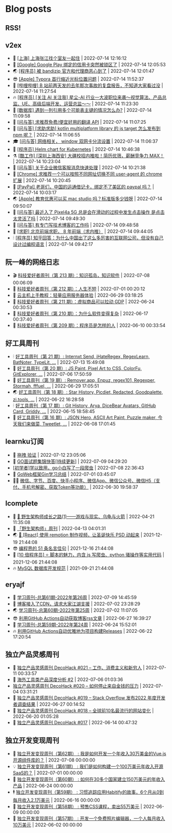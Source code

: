 # Blog posts
## RSS!



## v2ex

<!-- v2ex:START  -->
- 🫶 [[上海] 上海张江找个室友一起住](https://www.v2ex.com/t/866232#reply0) | 2022-07-14 12:16:12 
- 🧰 [[Google] Google Play 绑定的信用卡突然被锁区了](https://www.v2ex.com/t/866230#reply1) | 2022-07-14 12:05:53 
- 🌏 [[程序员] 被 bandizip 官方和代理商恶心到了](https://www.v2ex.com/t/866229#reply4) | 2022-07-14 12:01:47 
- 😎 [[Apple] Typora 首行缩近光标位置问题](https://www.v2ex.com/t/866228#reply0) | 2022-07-14 11:52:37 
- 💂 [[哔哩哔哩] B 站前两天发的去年那次事故的复盘报告，不知道大家看过没](https://www.v2ex.com/t/866226#reply7) | 2022-07-14 11:27:54 
- 🔥 [[程序员] [关注 AI 关注我] 星尘-AI 行业一大波职位来袭～视觉算法、产品总监、UE、高级后端开发、运营总监～～](https://www.v2ex.com/t/866225#reply0) | 2022-07-14 11:23:30 
- 🦅 [[数据库] 遇到一列引用多个可能表主键的情况怎么办?](https://www.v2ex.com/t/866224#reply4) | 2022-07-14 11:09:58 
- 🙉 [[问与答] 求推荐免费/便宜好用的翻译 API](https://www.v2ex.com/t/866223#reply0) | 2022-07-14 11:07:25 
- 💫 [[问与答] [求助求助] kotlin multiplatform library 的 js target 怎么发布到 npm 呢？](https://www.v2ex.com/t/866222#reply2) | 2022-07-14 11:06:55 
- 🎓 [[问与答] 网络相关， window 双网卡分流设置](https://www.v2ex.com/t/866221#reply3) | 2022-07-14 11:06:37 
- 🗽 [[程序员] Helm chart for Kubernetes](https://www.v2ex.com/t/866219#reply0) | 2022-07-14 10:46:38 
- ⚗️ [[酷工作] [深圳上海西安] 大疆校招内推啦！简历优筛，薪酬竞争力 MAX！](https://www.v2ex.com/t/866217#reply0) | 2022-07-14 10:23:04 
- 🦍 [[问与答] 关于企业微信客服消息快速处理](https://www.v2ex.com/t/866216#reply0) | 2022-07-14 10:21:38 
- 🤩 [[Chrome] 求推荐一个可以按照不同网址切换不同 user-agent 的 chrome 扩展](https://www.v2ex.com/t/866215#reply2) | 2022-07-14 10:20:45 
- 🙉 [[PayPal] 老哥们，中国的运通借记卡，绑定不了美区的 paypal 吗？](https://www.v2ex.com/t/866213#reply1) | 2022-07-14 10:03:17 
- 🌏 [[Apple] 教育优惠可以买 mac studio 吗？标准版多少钱呀](https://www.v2ex.com/t/866211#reply3) | 2022-07-14 09:50:07 
- 🐘 [[问与答] 最近入了 Pixel4a 5G 总是会在滑动的过程中发生点击操作 是点击太灵活了吗](https://www.v2ex.com/t/866210#reply0) | 2022-07-14 09:49:30 
- 🧰 [[问与答] 有专门写技术博客的工作吗](https://www.v2ex.com/t/866209#reply4) | 2022-07-14 09:48:58 
- 💃 [[求职] 北京前端求职， 8 年前端（求内推）](https://www.v2ex.com/t/866208#reply0) | 2022-07-14 09:44:05 
- 🕯 [[程序员] 知乎回答：为什么中国出了这么多厉害的互联网公司，但没有自己设计过编程语言](https://www.v2ex.com/t/866207#reply0) | 2022-07-14 09:42:17 <!-- v2ex:END -->

## 阮一峰的网络日志

<!-- ruanyf:START -->
- 🎬 [科技爱好者周刊（第 213 期）：知识孤岛，知识软件](http://www.ruanyifeng.com/blog/2022/07/weekly-issue-213.html) | 2022-07-08 00:06:09 
- 💄 [科技爱好者周刊（第 212 期）：人生不短](http://www.ruanyifeng.com/blog/2022/07/weekly-issue-212.html) | 2022-07-01 00:20:12 
- 🐎 [云主机上手教程：轻量应用服务器体验](http://www.ruanyifeng.com/blog/2022/06/cloud-server-getting-started-tutorial.html) | 2022-06-29 03:18:25 
- 🤔 [科技爱好者周刊（第 211 期）：虚拟商品可以拉动 GDP](http://www.ruanyifeng.com/blog/2022/06/weekly-issue-211.html) | 2022-06-24 00:30:53 
- 🧠 [科技爱好者周刊（第 210 期）：为什么软件变得复杂](http://www.ruanyifeng.com/blog/2022/06/weekly-issue-210.html) | 2022-06-17 00:37:40 
- 🎃 [科技爱好者周刊（第 209 期）：程序员是怎样的人](http://www.ruanyifeng.com/blog/2022/06/weekly-issue-209.html) | 2022-06-10 00:33:54 <!-- ruanyf:END -->

## 好工具周刊

<!-- bestxtools:START -->
- 🕯 [好工具周刊（第 21 期）: Internxt Send, iHateRegex, RegexLearn, BatNoter, TypeLit, ...](https://discuss-cn.bestxtools.com/d/58/1) | 2022-07-13 15:49:08 
- 🦩 [好工具周刊（第 20 期）: JS Paint, Pixel Art to CSS, ColorFu, GitExplorer, ...](https://discuss-cn.bestxtools.com/d/57/1) | 2022-07-06 17:50:59 
- 🦄 [好工具周刊（第 19 期）: Remover.app, Enpuz, regex101, Regexper, Stormah, fffuel, ...](https://discuss-cn.bestxtools.com/d/56/1) | 2022-06-29 17:05:51 
- 🌏 [好工具周刊（第 18 期）: Star History, Picdiet, Redacted, Goodpalette, zi.tools, ...](https://discuss-cn.bestxtools.com/d/47/1) | 2022-06-22 16:28:58 
- 🕯 [好工具周刊（第 17 期）: Git History, Arya, DiceBear Avatars, GitHub Card, Griddy, ...](https://discuss-cn.bestxtools.com/d/43/1) | 2022-06-15 18:58:45 
- 📝 [好工具周刊（第 16 期）: JSON Hero, ASCII Art Paint, Puzzle maker, 今天我们来做菜, Tweetlet, ...](https://discuss-cn.bestxtools.com/d/42/1) | 2022-06-08 17:01:45 <!-- bestxtools:END -->


## learnku订阅

<!-- learnku:START -->
- 🦅 [拖拽 验证](https://learnku.com/articles/69652) | 2022-07-12 23:05:06 
- 🦅 [GO面试题集锦快答[持续更新]](https://learnku.com/articles/69250) | 2022-07-09 04:29:20 
-  [[初学者]学以致用，go小白写了一段爬虫](https://learnku.com/go/t/69522) | 2022-07-08 22:36:43 
- 🌈 [GoWeb框架Gin学习总结](https://learnku.com/articles/69259) | 2022-07-01 03:45:07 
- 🧑‍🏫 [微信、字节、百度、快手小程序、微信App、微信公众号、微信H5（支付、手机号解密、获取Token等功能）](https://learnku.com/articles/69235) | 2022-06-30 19:58:37 <!-- learnku:END -->



## lcomplete

<!-- lcomplete:START -->
- 🫶 [🐒 野生架构师成长之路&lpar;1&rpar;——游戏与现实、乌龟与火箭](http://codelc.com/post/growup/s01/) | 2022-04-21 11:35:08 
- 🧰 [「野生架构师」周刊](http://codelc.com/post/essay/%E9%87%8E%E7%94%9F%E6%9E%B6%E6%9E%84%E5%B8%88%E5%91%A8%E5%88%8A%E4%BB%8B%E7%BB%8D/) | 2022-04-13 04:01:31 
- 🌏 [🎄 [React] 使用 remotion 制作视频，让圣诞快乐 PSD 动起来](http://codelc.com/post/dev/js/remotion/) | 2021-12-19 21:44:08 
- 😎 [编程界的 51 条名言佳句](http://codelc.com/post/dev/thinking/quotes/) | 2021-12-16 21:44:08 
- 💂 [[10 倍程序员] ⭐ 脚本的魅力，内含 js 写爬虫、python 骚操作等实用代码](http://codelc.com/post/dev/10x/script/) | 2021-12-06 21:44:08 
- 🔥 [MySQL 数据库开发规范](http://codelc.com/post/dev/db/mysql_standard/) | 2021-09-21 21:44:08 <!-- lcomplete:END -->

## eryajf

<!-- eryajf:START -->
- 🫶 [学习周刊-总第61期-2022年第26周](https://wiki.eryajf.net/pages/703307/) | 2022-07-09 14:45:59 
- 🧰 [博客接入了CDN，请求大家江湖支援](https://wiki.eryajf.net/pages/5f559d/) | 2022-07-02 23:28:29 
- 🌏 [学习周刊-总第60期-2022年第25周](https://wiki.eryajf.net/pages/bff449/) | 2022-07-02 11:07:05 
- 😎 [利用GitHub Actions自动获取博客rss文章](https://wiki.eryajf.net/pages/1b1ba3/) | 2022-06-27 16:39:27 
- 💂 [学习周刊-总第59期-2022年第24周](https://wiki.eryajf.net/pages/b0bdd0/) | 2022-06-24 15:52:01 
- 🔥 [利用GitHub Actions自动优雅地为项目构建Releases](https://wiki.eryajf.net/pages/f3e878/) | 2022-06-22 17:20:54 <!-- eryajf:END -->



## 独立产品灵感周刊

<!-- DecoHack:START -->
- 🦣 [独立产品灵感周刊 DecoHack #021 – 工作、消费主义和新穷人](https://www.decohack.com/Post/753) | 2022-07-11 00:33:57 
- 🤡 [海外工具类产品深度分析 #2](https://www.decohack.com/Post/746) | 2022-07-06 01:03:36 
-  [独立产品灵感周刊 DecoHack #020 – 如何停止来自金钱的压力](https://www.decohack.com/Post/728) | 2022-07-04 03:31:21 
- 🐲 [独立产品灵感周刊 DecoHack #019 – Stack Overflow 发布2022 年度开发者调查结果](https://www.decohack.com/Post/699) | 2022-06-27 00:14:52 
- 🦅 [独立产品灵感周刊 DecoHack #018 – 全球前10名最流行的网站变化](https://www.decohack.com/Post/680) | 2022-06-20 01:05:28 
- 🧰 [独立产品灵感周刊 DecoHack #017](https://www.decohack.com/Post/663) | 2022-06-14 00:47:32 <!-- DecoHack:END -->

## 独立开发变现周刊

<!-- easyindie:START -->
- 💂 [独立开发变现周刊（第62期） : 我是如何开发一个年收入30万美金的Vue.js开源组件库的？](https://www.ezindie.com/weekly/issue-62) | 2022-07-08 00:00:00 
- 💡 [独立开发变现周刊（第61期） : 我们是如何构建一个100万美元年收入开源SaaS的？](https://www.ezindie.com/weekly/issue-61) | 2022-07-01 00:00:00 
- 🌋 [独立开发变现周刊（第60期） : 如何在30多个国家建立150万美元的年收入产品](https://www.ezindie.com/weekly/issue-60) | 2022-06-24 00:00:00 
- 🕴 [独立开发变现周刊（第59期） : 习惯追踪应用Habitify的故事，6个月从0到每月收入2.1万美元](https://www.ezindie.com/weekly/issue-59) | 2022-06-16 00:00:00 
- 🎊 [独立开发变现周刊（第58期） : 预售CSS课程，卖出55万美元](https://www.ezindie.com/weekly/issue-58) | 2022-06-09 00:00:00 
- 🤔 [独立开发变现周刊（第57期） : 开发一个免费照片编辑器，一个人每月收入10万美元](https://www.ezindie.com/weekly/issue-57) | 2022-06-02 00:00:00 <!-- easyindie:END -->



